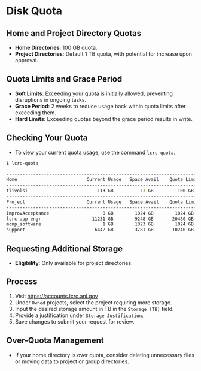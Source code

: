 # Disk Quota

## Home and Project Directory Quotas

- **Home Directories**: 100 GB quota.
- **Project Directories**: Default 1 TB quota, with potential for increase upon approval.

## Quota Limits and Grace Period

- **Soft Limits**: Exceeding your quota is initially allowed, preventing disruptions in ongoing tasks.
- **Grace Period**: 2 weeks to reduce usage back within quota limits after exceeding them.
- **Hard Limits**: Exceeding quotas beyond the grace period results in write.

## Checking Your Quota

- To view your current quota usage, use the command `lcrc-quota`.

```bash
$ lcrc-quota

----------------------------------------------------------------------------------------
Home                          Current Usage   Space Avail    Quota Limit    Grace Time
----------------------------------------------------------------------------------------
tlivolsi                          113 GB         -13 GB         100 GB         8 days
----------------------------------------------------------------------------------------
Project                       Current Usage   Space Avail    Quota Limit    Grace Time
----------------------------------------------------------------------------------------
ImprovAcceptance                    0 GB        1024 GB        1024 GB
lcrc-app-engr                   11231 GB        9248 GB       20480 GB
mcnp_software                       1 GB        1023 GB        1024 GB
support                          6442 GB        3781 GB       10240 GB
```

## Requesting Additional Storage

- **Eligibility**: Only available for project directories.

## Process

1. Visit <https://accounts.lcrc.anl.gov>
2. Under `Owned` projects, select the project requiring more storage.
3. Input the desired storage amount in TB in the `Storage (TB)` field.
4. Provide a justification under `Storage Justification`.
5. Save changes to submit your request for review.

## Over-Quota Management

- If your home directory is over quota, consider deleting unnecessary files or moving data to project or group directories.
